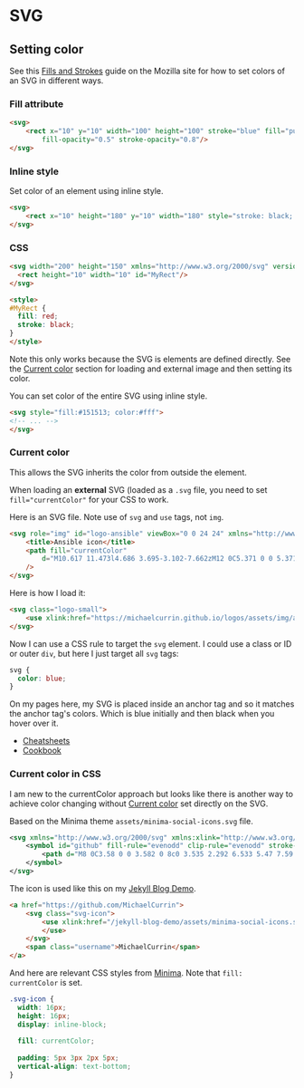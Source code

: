 # SVG

## Setting color


See this [Fills and Strokes](https://developer.mozilla.org/en-US/docs/Web/SVG/Tutorial/Fills_and_Strokes) guide on the Mozilla site for how to set colors of an SVG in different ways.

### Fill attribute

```html
<svg>
    <rect x="10" y="10" width="100" height="100" stroke="blue" fill="purple"
        fill-opacity="0.5" stroke-opacity="0.8"/>
</svg>
```

### Inline style

Set color of an element using inline style.

```html
<svg>
    <rect x="10" height="180" y="10" width="180" style="stroke: black; fill: red;"/>
</svg>
```

### CSS

```html
<svg width="200" height="150" xmlns="http://www.w3.org/2000/svg" version="1.1">
  <rect height="10" width="10" id="MyRect"/>
</svg>

<style>
#MyRect {
  fill: red;
  stroke: black;
}
</style>
```

Note this only works because the SVG is elements are defined directly. See the [Current color](#current-color) section for loading and external image and then setting its color.


You can set color of the entire SVG using inline style.

```html
<svg style="fill:#151513; color:#fff">
<!-- ... -->
</svg>
```

### Current color

This allows the SVG inherits the color from outside the element. 

When loading an **external** SVG (loaded as a `.svg` file, you need to set `fill="currentColor"` for your CSS to work.

Here is an SVG file. Note use of `svg` and `use` tags, not `img`.

```html
<svg role="img" id="logo-ansible" viewBox="0 0 24 24" xmlns="http://www.w3.org/2000/svg">
    <title>Ansible icon</title>
    <path fill="currentColor" 
        d="M10.617 11.473l4.686 3.695-3.102-7.662zM12 0C5.371 0 0 5.371 0 12s5.371 12 12 12 12-5.371 12-12S18.629 0 12 0zm5.797 17.305c-.011.471-.403.842-.875.83-.236 0-.416-.09-.664-.293l-6.19-5-2.079 5.203H6.191L11.438 5.44c.124-.314.427-.52.764-.506.326-.014.63.189.742.506l4.774 11.494c.045.111.08.234.08.348-.001.009-.001.009-.001.023z"
    />
</svg>
```

Here is how I load it:

```html
<svg class="logo-small">
    <use xlink:href="https://michaelcurrin.github.io/logos/assets/img/ansible.svg#logo-ansible"></use>
</svg>
```

Now I can use a CSS rule to target the `svg` element. I could use a class or ID or outer `div`, but here I just target all `svg` tags:

```css
svg {
  color: blue;
}
```

On my pages here, my SVG is placed inside an anchor tag and so it matches the anchor tag's colors. Which is blue initially and then black when you hover over it. 

- [Cheatsheets](https://michaelcurrin.github.io/dev-cheatsheets/cheatsheets/)
- [Cookbook](https://michaelcurrin.github.io/code-cookbook/recipes/)


### Current color in CSS

I am new to the currentColor approach but looks like there is another way to achieve color changing without [Current color](#current-color) set directly on the SVG.

Based on the Minima theme `assets/minima-social-icons.svg` file.

```xml
<svg xmlns="http://www.w3.org/2000/svg" xmlns:xlink="http://www.w3.org/1999/xlink">
    <symbol id="github" fill-rule="evenodd" clip-rule="evenodd" stroke-linejoin="round" stroke-miterlimit="1.414">
        <path d="M8 0C3.58 0 0 3.582 0 8c0 3.535 2.292 6.533 5.47 7.59.4.075.547-.172.547-.385 0-.19-.007-.693-.01-1.36-2.226.483-2.695-1.073-2.695-1.073-.364-.924-.89-1.17-.89-1.17-.725-.496.056-.486.056-.486.803.056 1.225.824 1.225.824.714 1.223 1.873.87 2.33.665.072-.517.278-.87.507-1.07-1.777-.2-3.644-.888-3.644-3.953 0-.873.31-1.587.823-2.147-.09-.202-.36-1.015.07-2.117 0 0 .67-.215 2.2.82.64-.178 1.32-.266 2-.27.68.004 1.36.092 2 .27 1.52-1.035 2.19-.82 2.19-.82.43 1.102.16 1.915.08 2.117.51.56.82 1.274.82 2.147 0 3.073-1.87 3.75-3.65 3.947.28.24.54.73.54 1.48 0 1.07-.01 1.93-.01 2.19 0 .21.14.46.55.38C13.71 14.53 16 11.53 16 8c0-4.418-3.582-8-8-8"/>
    </symbol>
</svg>
```

The icon is used like this on my [Jekyll Blog Demo](https://michaelcurrin.github.io/jekyll-blog-demo/).

```html
<a href="https://github.com/MichaelCurrin">
    <svg class="svg-icon">
        <use xlink:href="/jekyll-blog-demo/assets/minima-social-icons.svg#github">
        </use>
    </svg>
    <span class="username">MichaelCurrin</span>
</a>
```

And here are relevant CSS styles from [Minima](https://github.com/jekyll/minima/blob/master/_sass/minima/_base.scss). Note that `fill: currentColor` is set.

```css
.svg-icon {
  width: 16px;
  height: 16px;
  display: inline-block;
  
  fill: currentColor;
  
  padding: 5px 3px 2px 5px;
  vertical-align: text-bottom;
}
```
